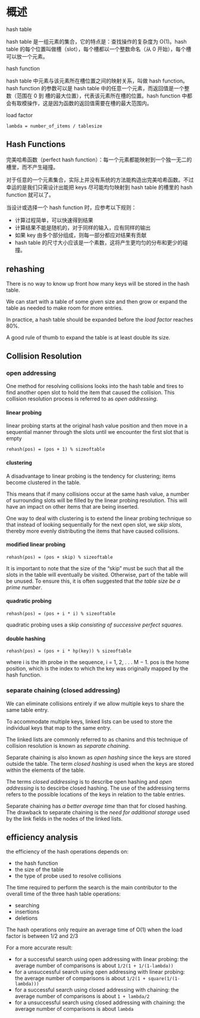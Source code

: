# 概述

hash table

hash table 是一组元素的集合，它的特点是：查找操作的复杂度为 O(1)。hash table 的每个位置叫做槽（slot），每个槽都以一个整数命名（从 0 开始），每个槽可以放一个元素。


hash function

hash table 中元素与该元素所在槽位置之间的映射关系，叫做 hash function。hash function 的参数可以是 hash table 中的任意一个元素，而返回值是一个整数（范围在 0 到 槽的最大位置），代表该元素所在槽的位置。hash function 中都会有取模操作，这是因为函数的返回值需要在槽的最大范围内。


load factor

```
lambda = number_of_items / tablesize
```

## Hash Functions


完美哈希函数（perfect hash function）：每一个元素都能映射到一个独一无二的槽里，而不产生碰撞。

对于任意的一个元素集合，实际上并没有系统的方法能构造出完美哈希函数。不过幸运的是我们只需设计出能把 keys 尽可能均匀映射到 hash table 的槽里的 hash function 就可以了。

当设计或选择一个 hash function 时，应参考以下规则：
- 计算过程简单，可以快速得到结果
- 计算结果不能是随机的，对于同样的输入，应有同样的输出
- 如果 key 由多个部分组成，则每一部分都应对结果有贡献
- hash table 的尺寸大小应该是一个素数，这将产生更均匀的分布和更少的碰撞。

## rehashing

There is no way to know up front how many keys will be stored in the hash table.

We can start with a table of some given size and then grow or expand the table as needed to make room for more entries.

In practice, a hash table should be expanded before the _load factor_ reaches 80%.

A good rule of thumb to expand the table is at least double its size.

## Collision Resolution

### open addressing

One method for resolving collisions looks into the hash table and tires to find another open slot to hold the item that caused the collision. This collision resolution process is referred to as _open addressing_.

#### linear probing

linear probing starts at the original hash value position and then move in a sequential manner through the slots until we encounter the first slot that is empty

```
rehash(pos) = (pos + 1) % sizeoftable
```

#### clustering

A disadvantage to linear probing is the tendency for clustering; items become clustered in the table. 

This means that if many collisions occur at the same hash value, a number of surrounding slots will be filled by the linear probing resolution. This will have an impact on other items that are being inserted.


One way to deal with clustering is to extend the linear probing technique so that instead of looking sequentially for the next open slot, we _skip slots_, thereby more evenly distributing the items that have caused collisions. 


#### modified linear probing

```
rehash(pos) = (pos + skip) % sizeoftable
```

 It is important to note that the size of the “skip” must be such that all the slots in the table will eventually be visited. Otherwise, part of the table will be unused. To ensure this, it is often suggested that _the table size be a prime number_.
 
#### quadratic probing
 
 ```
 rehash(pos) = (pos + i * i) % sizeoftable
 ```
 
 quadratic probing uses a skip _consisting of successive perfect squares_.
 
#### double hashing
 
 ```
 rehash(pos) = (pos + i * hp(key)) % sizeoftable
 ```
 
where i is the ith probe in the sequence, i = 1, 2, . . . M − 1. pos is the home position, which is the index to which the key was originally mapped by the hash function.

###  separate chaining (closed addressing)
 
We can eliminate collisions entirely if we allow multiple keys to share the same table entry.

To accommodate multiple keys, linked lists can be used to store the individual keys that map to the same entry.

The linked lists are commonly referred to as chanins and this technique of collision resolution is known as _separate chaining_.

Separate chaining is also known as _open hashing_ since the keys are stored outside the table. The term _closed hashing_ is used when the keys are stored within the elements of the table.

The terms _closed addressing_ is to describe open hashing and _open addressing_ is to descirbe closed hashing. The use of the addressing terms refers to the possible locations of the keys in relation to the table entries.

Separate chaining has _a better average time_ than that for closed hashing. The drawback to separate chaining is the _need for additional storage_ used by the link fields in the nodes of the linked lists.

## efficiency analysis
the efficiency of the hash operations depends on:
- the hash function
- the size of the table
- the type of probe used to resolve collisions

The time required to perform the search is the main contributor to the overall time of the three hash table operations:
- searching
- insertions
- deletions

The hash operations only require an average time of O(1) when the load factor is between 1/2 and 2/3


For a more accurate result:

- for a successful search using open addressing with linear probing: the average number of comparisons is about `1/2(1 + 1/(1-lambda))`
- for a unsuccessful search using open addressing with linear probing: the average number of comparisons is about `1/2(1 + square(1/(1-lambda)))`
- for a successful search using closed addressing with chaining: the average number of comparisons is about `1 + lambda/2`
- for a unsuccessful search using closed addressing with chaining: the average number of comparisons is about `lambda`

